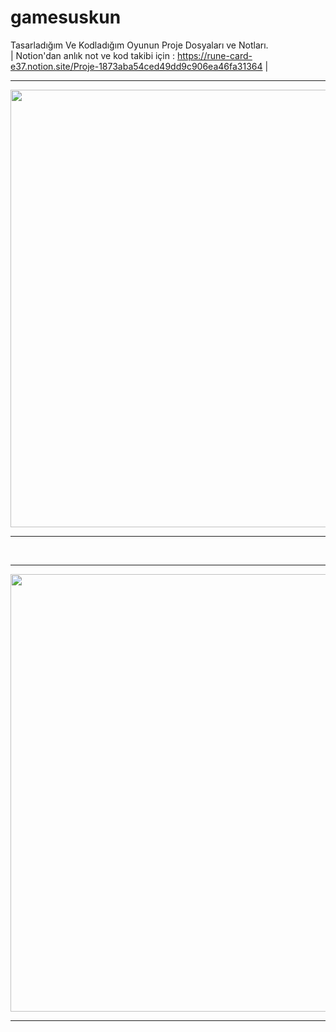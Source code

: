 # gamesuskun
Tasarladığım Ve Kodladığım Oyunun Proje Dosyaları ve Notları. <br> | Notion'dan anlık not ve kod takibi için : https://rune-card-e37.notion.site/Proje-1873aba54ced49dd9c906ea46fa31364 |
<hr>
<img src="https://cdn.discordapp.com/attachments/976951736247926845/1037868010372874280/Screenshot_1.png" align="center"  width="1000" height="700">
<hr>
<br>
<hr>
<img src="https://cdn.discordapp.com/attachments/976951736247926845/1040466651109404682/Screenshot_3.png" align="center"  width="1000" height="700">
<hr>

